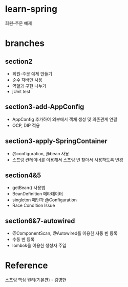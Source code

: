 # learn-spring
회원-주문 예제

# branches

## section2
- 회원-주문 예제 만들기
- 순수 자바만 사용
- 역할과 구현 나누기
- jUnit test

## section3-add-AppConfig
- AppConfig 추가하여 외부에서 객체 생성 및 의존관계 연결
- OCP, DIP 적용

## section3-apply-SpringContainer
- @configuration, @bean 사용
- 스프링 컨테이너를 이용해서 스프링 빈 찾아서 사용하도록 변경

## section4&5
- getBean() 사용법
- BeanDefinition 메타데이터
- singleton 패턴과 @Configuration
- Race Condition Issue

## section6&7-autowired
- @ComponentScan, @Autowired를 이용한 자동 빈 등록
- 수동 빈 등록
- lombok을 이용한 생성자 주입

# Reference
스프링 핵심 원리(기본편) - 김영한  
